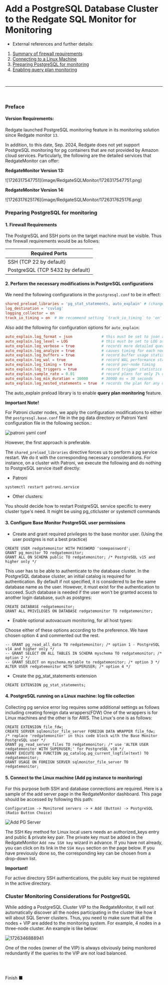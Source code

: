 # Add a PostgreSQL Database Cluster to the Redgate SQL Monitor for Monitoring

* External references and further details:

1. [Summary of firewall requirements](https://documentation.red-gate.com/monitor14/summary-of-firewall-requirements-239667770.html)
2. [Connecting to a Linux Machine](https://documentation.red-gate.com/monitor14/connecting-to-a-linux-machine-239667808.html)
3. [Preparing PostgreSQL for monitoring](https://documentation.red-gate.com/monitor14/preparing-postgresql-for-monitoring-239667737.html)
4. [Enabling query plan monitoring](https://documentation.red-gate.com/monitor14/enabling-query-plan-monitoring-239667738.html)

<br/>

---

<br/>

### Preface

#### Version Requirements:

Redgate launched PostgreSQL monitoring feature in its monitoring solution since Redgate monitor `13`.

In addition, to this date, Sep. 2024, Redgate does not yet support PostgreSQL monitoring for pg containers that are not provided by Amazon cloud services.
 Particularly, the following are the detailed services that RedgateMonitor can offer:

**RedgateMonitor Version 13:**

<div width="60">![1726317547751](image/RedgateSQLMonitor/1726317547751.png)</div>

**RedgateMonitor Version 14:**

<div width="60">![1726317625176](image/RedgateSQLMonitor/1726317625176.png)</div>

### Preparing PostgreSQL for monitoring

#### 1. Firewall Requirements

The PostgreSQL and SSH ports on the target machine must be visible. Thus the firewall requirements would be as follows:

|         <div align="center">Required Ports</div>         |
| :--------------------------------------------------------------: |
|     <div align="left">SSH (TCP 22 by default)</div>     |
| <div align="left">PostgreSQL (TCP 5432 by default)</div> |

#### 2. Perform the necessary modifications in PostgreSQL configurations

We need the following configurations in the `postgresql.conf` to be in effect:

```conf
shared_preload_libraries = 'pg_stat_statements, auto_explain' # (change requires restart)
log_destination = 'csvlog'
logging_collector = on
track_io_timing = on  # We recommend setting `track_io_timing` to 'on' to give more a more detailed view of queries' IO performance.
```

Also add the following for configuration options for `auto_explain`:

```conf
auto_explain.log_format = json             # this must be set to json as shown
auto_explain.log_level = LOG               # this must be set to LOG as shown
auto_explain.log_verbose = true            # records more detailed query plan information
auto_explain.log_analyze = true            # causes timing for each node to be recorded
auto_explain.log_buffers = true            # record buffer usage statistics
auto_explain.log_wal = true                # record WAL performance statistics (PostgreSQL >= 13 only)
auto_explain.log_timing = true             # record per-node timing
auto_explain.log_triggers = true           # record trigger statistics
auto_explain.sample_rate = 0.01            # record plans for only 1% of queries
auto_explain.log_min_duration = 30000      # 30000 ms = 30 seconds  
auto_explain.log_nested_statements = true  # records the plan for any nested statement invoked by a function call
```

The auto_explain preload library is to enable **query plan monitoring** feature.

**Important Note!**

For Patroni cluster nodes, we apply the configuration modifications to either the `postgresql.base.conf` file
 in the pg data directory or Patroni Yaml configuration file in the following section.:

![patroni yaml conf](image/RedgateSQLMonitor/patroni%20yaml%20conf.png)

However, the first approach is preferable.

The `shared_preload_libraries` directive forces us to perform a pg service restart. We do it with the corresponding necessary
 considerations. For instance, on a cluster with Patroni, we execute the following and do
 nothing to PostgreSQL service itself directly:

* Patroni

```shell
systemctl restart patroni.service
```

* Other clusters:

You should decide how to restart PostgreSQL service specific to every cluster type's need. It might
 be using pg_ctlcluster or systemctl commands

#### 3. Configure Base Monitor PostgreSQL user permissions

* Create and grant required privileges to the base monitor user. (Using the user postgres is not a best practice)

```pgsql
CREATE USER redgatemonitor WITH PASSWORD 'somepassword';
GRANT pg_monitor TO redgatemonitor;
GRANT ALL ON SCHEMA public TO redgatemonitor; /* PostgreSQL v15 and higher only */
```

This user has to be able to authenticate to the database cluster. In the PostgreSQL database cluster, an initial catalog is required
 for authentication. By default if not specified, it is considered to be the same database name as the user. However, it must exist
 for the authentication to succeed. Such database is needed if the user won't be granted access to another login database, such as postgres:

```pgsql
CREATE DATABASE redgatemonitor;
GRANT ALL PRIVILEGES ON DATABASE redgatemonitor TO redgatemonitor;
```

* Enable optional autovacuum monitoring, for all host types:

Choose either of these options according to the preference. We have chosen option 4 and commented out the rest.

```pgsql
-- GRANT pg_read_all_data TO redgatemonitor; /* option 1 - PostgreSQL v14 and higher only */
-- GRANT SELECT ON ALL TABLES IN SCHEMA myschema TO redgatemonitor; /* option 2 */
-- GRANT SELECT on myschema.mytable to redgatemonitor; /* option 3 */
ALTER USER redgatemonitor WITH SUPERUSER; /* option 4 */
```

* Create the pg_stat_statements extension

```pgsql
CREATE EXTENSION pg_stat_statements;
```

#### 4. PostgreSQL running on a Linux machine: log file collection

Collecting pg service error log requires some additional settings as follows including creating foreign data wrappers(FDW)
 One of the wrappers is for Linux machines and the other is for AWS. The Linux's one is as follows:

```pgsql
CREATE EXTENSION file_fdw;
CREATE SERVER sqlmonitor_file_server FOREIGN DATA WRAPPER file_fdw;
/* replace 'redgatemonitor' in this code block with the Base Monitor PostgreSQL user */
GRANT pg_read_server_files TO redgatemonitor; /* use 'ALTER USER redgatemonitor WITH SUPERUSER;' for PostgreSQL v10 */
GRANT EXECUTE ON FUNCTION pg_catalog.pg_current_logfile(text) TO redgatemonitor;
GRANT USAGE ON FOREIGN SERVER sqlmonitor_file_server TO redgatemonitor;
```

#### 5. Connect to the Linux machine (Add pg instance to monitoring)

For this purpose both SSH and database connections are required. Here is a sample of the add server page in the RedgateMonitor dashboard.
 This page should be accessed by following this path:

`Configuration -> Monitored servers -> + Add (Button) -> PostgreSQL (Radio Button Choice)`

![Add PG Server](image/RedgateSQLMonitor/Add%20PG%20Server.png)

The SSH Key method for Linux local users needs an authorized_keys entry and public & private key pair. The private key must be added
 in the RedgateMonitor `Add new SSH key` wizard in advance. If you have not already, you can click on its link in the `SSH Keys` section
 on the page below. If you have previously done so, the corresponding key can be chosen from a drop-down list.

**Important!**

For active directory SSH authentications, the public key must be registered in the active directory.

### Cluster Monitoring Considerations for PostgreSQL

While adding a PostgreSQL Cluster VIP to the RedgateMonitor, it will not automatically discover all the nodes participating in
 the cluster like how it will about SQL Server clusters. Thus, you need to make sure that all the nodes + VIP are added to the
 monitoring system. For example, 4 nodes in a three-node cluster. An example is like below:

![1726346888941](image/RedgateSQLMonitor/1726346888941.png)

One of the nodes (owner of the VIP) is always obviously being monitored redundantly if the queries to the VIP are not load balanced.

<br/>
<br/>

Finish ■
